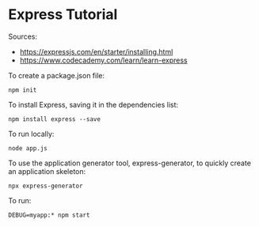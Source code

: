 # Express Tutorial

Sources:
- https://expressjs.com/en/starter/installing.html
- https://www.codecademy.com/learn/learn-express

To create a package.json file:

`npm init`

To install Express, saving it in the dependencies list:

`npm install express --save`

To run locally:

`node app.js`

To use the application generator tool, express-generator, to quickly create an application skeleton:

`npx express-generator`

To run:

`DEBUG=myapp:* npm start`

